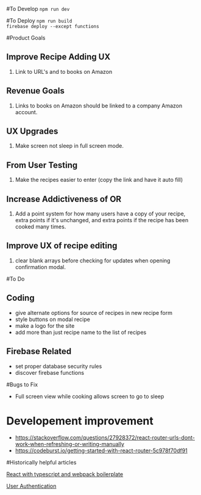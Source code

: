 #To Develop
`npm run dev`

#To Deploy
`npm run build`<br>
`firebase deploy --except functions`<br>

#Product Goals

## Improve Recipe Adding UX
1. Link to URL's and to books on Amazon

## Revenue Goals
1. Links to books on Amazon should be linked to a company Amazon account.

## UX Upgrades
1. Make screen not sleep in full screen mode.

## From User Testing
1. Make the recipes easier to enter (copy the link and have it auto fill)

## Increase Addictiveness of OR
1. Add a point system for how many users have a copy of your recipe, extra points if it's unchanged, and extra points if the recipe has been cooked many times.

## Improve UX of recipe editing
1. clear blank arrays before checking for updates when opening confirmation modal.

#To Do

## Coding
- give alternate options for source of recipes in new recipe form
- style buttons on modal recipe
- make a logo for the site
- add more than just recipe name to the list of recipes

## Firebase Related
- set proper database security rules
- discover firebase functions


#Bugs to Fix
- Full screen view while cooking allows screen to go to sleep

# Developement improvement
- https://stackoverflow.com/questions/27928372/react-router-urls-dont-work-when-refreshing-or-writing-manually
- https://codeburst.io/getting-started-with-react-router-5c978f70df91


#Historically helpful articles

[React with typescript and webpack boilerplate](https://hackernoon.com/react-with-typescript-and-webpack-654f93f34db6)

[User Authentication](https://css-tricks.com/firebase-react-part-2-user-authentication/)